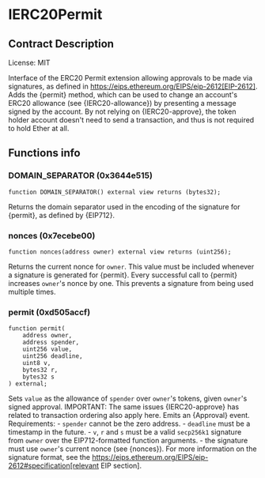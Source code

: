 # IERC20Permit

## Contract Description


License: MIT


Interface of the ERC20 Permit extension allowing approvals to be made via signatures, as defined in https://eips.ethereum.org/EIPS/eip-2612[EIP-2612]. Adds the {permit} method, which can be used to change an account's ERC20 allowance (see {IERC20-allowance}) by presenting a message signed by the account. By not relying on {IERC20-approve}, the token holder account doesn't need to send a transaction, and thus is not required to hold Ether at all.

## Functions info

### DOMAIN_SEPARATOR (0x3644e515)

```solidity
function DOMAIN_SEPARATOR() external view returns (bytes32);
```


Returns the domain separator used in the encoding of the signature for {permit}, as defined by {EIP712}.

### nonces (0x7ecebe00)

```solidity
function nonces(address owner) external view returns (uint256);
```


Returns the current nonce for `owner`. This value must be included whenever a signature is generated for {permit}. Every successful call to {permit} increases ``owner``'s nonce by one. This prevents a signature from being used multiple times.

### permit (0xd505accf)

```solidity
function permit(
	address owner,
	address spender,
	uint256 value,
	uint256 deadline,
	uint8 v,
	bytes32 r,
	bytes32 s
) external;
```


Sets `value` as the allowance of `spender` over ``owner``'s tokens, given ``owner``'s signed approval. IMPORTANT: The same issues {IERC20-approve} has related to transaction ordering also apply here. Emits an {Approval} event. Requirements: - `spender` cannot be the zero address. - `deadline` must be a timestamp in the future. - `v`, `r` and `s` must be a valid `secp256k1` signature from `owner` over the EIP712-formatted function arguments. - the signature must use ``owner``'s current nonce (see {nonces}). For more information on the signature format, see the https://eips.ethereum.org/EIPS/eip-2612#specification[relevant EIP section].
